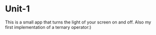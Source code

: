 # Unit-1
This is a small app that turns the light of your screen on and off.
Also my first implementation of a ternary operator:)
